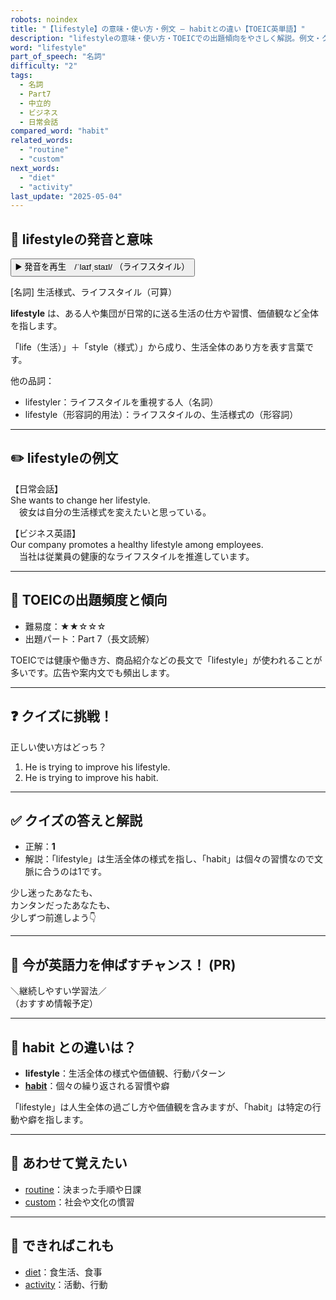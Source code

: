 ```yaml
---
robots: noindex
title: "【lifestyle】の意味・使い方・例文 ― habitとの違い【TOEIC英単語】"
description: "lifestyleの意味・使い方・TOEICでの出題傾向をやさしく解説。例文・クイズ付きでhabitとの違いもわかりやすく学べます。"
word: "lifestyle"
part_of_speech: "名詞"
difficulty: "2"
tags:
  - 名詞
  - Part7
  - 中立的
  - ビジネス
  - 日常会話
compared_word: "habit"
related_words:
  - "routine"
  - "custom"
next_words:
  - "diet"
  - "activity"
last_update: "2025-05-04"
---
```


## 🔰 lifestyleの発音と意味

<button class="play-audio" onclick="playTTS('lifestyle')">
  <span class="play-audio-main">
    ▶️ 発音を再生　/ˈlaɪfˌstaɪl/
  </span>
  <span class="play-audio-sub">
    （ライフスタイル）
  </span>
</button>

[名詞] 生活様式、ライフスタイル（可算）

**lifestyle** は、ある人や集団が日常的に送る生活の仕方や習慣、価値観など全体を指します。

「life（生活）」＋「style（様式）」から成り、生活全体のあり方を表す言葉です。

他の品詞：  
- lifestyler：ライフスタイルを重視する人（名詞）
- lifestyle（形容詞的用法）：ライフスタイルの、生活様式の（形容詞）

---

## ✏️ lifestyleの例文

【日常会話】  
She wants to change her lifestyle.  
　彼女は自分の生活様式を変えたいと思っている。

【ビジネス英語】  
Our company promotes a healthy lifestyle among employees.  
　当社は従業員の健康的なライフスタイルを推進しています。

---

## 🎯 TOEICの出題頻度と傾向

- 難易度：★★☆☆☆
- 出題パート：Part 7（長文読解）

TOEICでは健康や働き方、商品紹介などの長文で「lifestyle」が使われることが多いです。広告や案内文でも頻出します。

---

## ❓ クイズに挑戦！

正しい使い方はどっち？

1. He is trying to improve his lifestyle.  
2. He is trying to improve his habit.

---

## ✅ クイズの答えと解説

- 正解：**1**
- 解説：「lifestyle」は生活全体の様式を指し、「habit」は個々の習慣なので文脈に合うのは1です。

少し迷ったあなたも、  
カンタンだったあなたも、  
少しずつ前進しよう👇️

---

## 🚀 今が英語力を伸ばすチャンス！ (PR)

<div class="info-center">
＼継続しやすい学習法／<br>  
（おすすめ情報予定）
</div>

---

## 🤔  habit との違いは？

- **lifestyle**：生活全体の様式や価値観、行動パターン
- **[habit](/habit)**：個々の繰り返される習慣や癖

「lifestyle」は人生全体の過ごし方や価値観を含みますが、「habit」は特定の行動や癖を指します。

---

## 🧩 あわせて覚えたい

- [routine](/routine)：決まった手順や日課
- [custom](/custom)：社会や文化の慣習

---

## 📖 できればこれも

- [diet](/diet)：食生活、食事
- [activity](/activity)：活動、行動

<!-- cvid: aid05_bid09 -->
